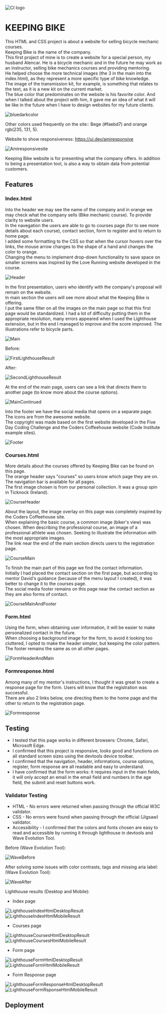 ![CI logo](https://codeinstitute.s3.amazonaws.com/fullstack/ci_logo_small.png)

# KEEPING BIKE

This HTML and CSS project is about a website for selling bicycle mechanic courses.  
Keeping Bike is the name of the company.  
This first project of mine is to create a website for a special person, my husband Alencar. He is a bicycle mechanic and in the future he may work as an instructor, selling bike mechanics courses and providing mentoring.  
He helped choose the more technical images (the 3 in the main into the index.html), as they represent a more specific type of bike knowledge.  
The image of the transmission kit, for example, is something that relates to the text, as it is a new kit on the current market.  
The blue color that predominates on the website is his favorite color. And when I talked about the project with him, it gave me an idea of ​​what it will be like in the future when I have to design websites for my future clients.  

![bluedarkcolor](doc/screenshots/screenshot00.png)  

Other colors used frequently on the site:: Bege (#faebd7) and orange rgb(235, 131, 5).  

Website to show responsiveness: https://ui.dev/amiresponsive  

![Amiresponsivesite](doc/screenshots/screenshot01.png)  

Keeping Bike website is for presenting what the company offers. In addition to being a presentation tool, is also a way to obtain data from potential customers.  

## Features  

### Index.html  

Into the header we may see the name of the company and in orange we may check what the company sells (Bike mechanic course). To provide clarity to website users.  
In the navegation the users are able to go to courses page (for to see more details about each course), contact section, form to register and to return to home page.  
I added some formatting to the CSS so that when the cursor hovers over the links, the mouse arrow changes to the shape of a hand and changes the color to orange.  
Changing the menu to implement drop-down functionality to save space on smaller screens was inspired by the Love Running website developed in the course.  

![Header](doc/screenshots/screenshot02.png)  

In the first presentation, users who identify with the company's proposal will remain on the website.  
In main section the users will see more about what the Keeping Bike is offering.  
I put the same filter on all the images on the main page so that this first page would be standardized. I had a lot of difficulty putting them in the appropriate resolution, many errors appeared when I used the Lighthouse extension, but in the end I managed to improve and the score improved.
The illustrations refer to bicycle parts.  

![Main](doc/screenshots/screenshot03.png)  

Before:  

![FirstLighthouseResult](doc/screenshots/screenshot04.png)

After:  

![SecondLighthouseResult](doc/screenshots/screenshot05.png)

At the end of the main page, users can see a link that directs them to another page (to know more about the course options).  

![MainContinued](doc/screenshots/screenshot06.png)  

Into the footer we have the social media that opens on a separate page.  
The icons are from the awesome website.  
The copyright was made based on the first website developed in the Five Day Coding Challenge and the Coders Coffeehouse website (Code Institute example sites).

![Footer](doc/screenshots/screenshot07.png)  

### Courses.html  

More details about the courses offered by Keeping Bike can be found on this page.  
The orange header says "courses" so users know which page they are on.  
The navigation bar is available for all pages.   
The first image chosen is from our personal collection. It was a group spin in Ticknock (Ireland).  

![CourseHeader](doc/screenshots/screenshot08.png)  

About the layout, the image overlay on this page was completely inspired by the Coders Coffeehouse site.  
When explaining the basic course, a common image (biker's view) was chosen. When describing the professional course, an image of a professional athlete was chosen. Seeking to illustrate the information with the most appropriate images.  
The link near the end of the main section directs users to the registration page.  

![CourseMain](doc/screenshots/screenshot09.png)  

To finish the main part of this page we find the contact information.  
Initially I had placed the contact section on the first page, but according to mentor David's guidance (because of the menu layout I created), it was better to change it to the courses page.  
The social media footer remains on this page near the contact section as they are also forms of contact.  

![CourseMainAndFooter](doc/screenshots/screenshot10.png)  

### Form.html  

Using the form, when obtaining user information, it will be easier to make personalized contact in the future.  
When choosing a background image for the form, to avoid it looking too cluttered, I opted to make the header simpler, but keeping the color pattern.  
The footer remains the same as on all other pages.  

![FormHeaderAndMain](doc/screenshots/screenshot11.png)  

### Formresponse.html  

Among many of my mentor's instructions, I thought it was great to create a response page for the form. Users will know that the registration was successful.  
There are also 2 links below, one directing them to the home page and the other to return to the registration page.  

![Formresponse](doc/screenshots/screenshot12.png)  

## Testing  

* I tested that this page works in different browsers: Chrome, Safari, Microsoft Edge.    
* I confirmed that this project is responsive, looks good and functions on all standard screen sizes using the devtools device toolbar.  
* I confirmed that the navigation, header, informations, course options, register, form response are all readable and easy to understand.  
* I have confirmed that the form works: it requires input in the main fields, it will only accept an email in the email field and numbers in the age field, the submit and reset buttons work.

### Validator Testing

* HTML - No errors were returned when passing through the official W3C validator.  
* CSS - No errors were found when passing through the official (Jigsaw) validator.  
* Accessibility - I confirmed thet the colors and fonts chosen are easy to read and accessible by running it through lighthouse in devtools and Wave Evolution Tool.  

Before (Wave Evolution Tool):  

![WaveBefore](doc/screenshots/screenshot13.png)  

After solving some issues with color contrasts, tags and missing aria label: (Wave Evolution Tool):  

![WaveAfter](doc/screenshots/screenshot14.png)

Lighthouse results (Desktop and Mobile):  

* Index page

![LighthouseIndexHtmlDesktopResult](doc/screenshots/screenshot15.png)  
![LighthouseIndexHtmlMobileResult](doc/screenshots/screenshot16.png)  

* Courses page

![LighthouseCoursesHtmlDesktopResult](doc/screenshots/screenshot17.png)  
![LighthouseCoursesHtmlMobileResult](doc/screenshots/screenshot18.png)  

* Form page

![LighthouseFormHtmlDesktopResult](doc/screenshots/screenshot19.png)  
![LighthouseFormHtmlMobileResult](doc/screenshots/screenshot20.png)  

* Form Response page

![LighthouseFormResponseHtmlDesktopResult](doc/screenshots/screenshot21.png)  
![LighthouseFormRsponseHtmlMobileResult](doc/screenshots/screenshot22.png)  

## Deployment  

